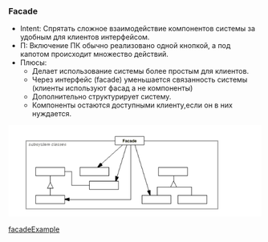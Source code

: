 ### Facade

+ Intent: Спрятать сложное взаимодействие компонентов системы за удобным для клиентов интерфейсом.
+ П: Включение ПК обычно реализовано одной кнопкой, а под капотом происходит множество действий.
+ Плюсы:
  + Делает использование системы более простым для клиентов.
  + Через интерфейс (facade) уменьшается связанность системы 
    (клиенты используют фасад а не компоненты)
  + Дополнительно структурирует систему.
  + Компоненты остаются доступными клиенту,если он в них нуждается.
    
![facadeUml](facadeUml.png)

[facadeExample](../../../src/main/java/arbocdi/dp/structural/facade/OrderFacade.java)
